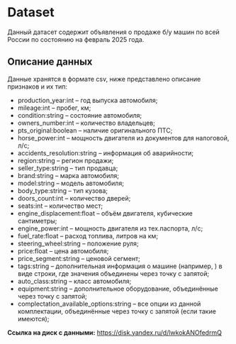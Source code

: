 # Dataset
Данный датасет содержит объявления о продаже б/у машин по всей России по состоянию на февраль 2025 года.
## Описание данных
Данные хранятся в формате csv, ниже представлено описание признаков и их тип:  
* production_year:int – год выпуска автомобиля;
* mileage:int – пробег, км;
* condition:string – состояние автомобиля;
* owners_number:int – количество владельцев;
* pts_original:boolean – наличие оригинального ПТС;
* horse_power:int – мощность двигателя из документов для налоговой, л/с;
* accidents_resolution:string – информация об аварийности;
* region:string – регион продажи;
* seller_type:string – тип продавца;
* brand:string – марка автомобиля;
* model:string – модель автомобиля;
* body_type:string – тип кузова;
* doors_count:int – количество дверей;
* seats:int – количество мест;
* engine_displacement:float – объём двигателя, кубические сантиметры;
* engine_power:int – мощность двигателя из тех.паспорта, л/с;
* fuel_rate:float – расход топлива, литров на км;
* steering_wheel:string – положение руля;
* price:float – цена автомобиля;
* price_segment:string – ценовой сегмент;
* tags:string – дополнительная информация о машине (например, ) в виде строки, где значения объединены через точку с запятой;
* auto_class:string – класс автомобиля;
* equipment:string – дополнительное оборудование, объединённые через точку с запятой;
* complectation_available_options:string – все опции из данной комплектации, объединённые через точку с запятой (если такие имеются);

**Ссылка на диск с данными:** https://disk.yandex.ru/d/lwkokANOfedrmQ  